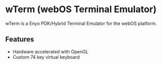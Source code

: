 wTerm (webOS Terminal Emulator)
===============================

wTerm is a Enyo PDK/Hybrid Terminal Emulator for the webOS platform.

Features
--------

* Hardware accelerated with OpenGL
* Custom 74 key virtual keyboard 